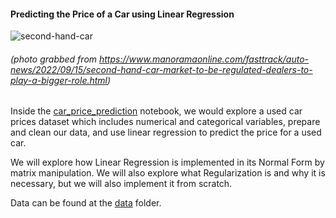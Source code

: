 #### **Predicting the Price of a Car using Linear Regression**

![second-hand-car](https://github.com/parenriquez/car-price-prediction/assets/105270881/5dfa1147-8ac2-4603-9819-9821f9a89561)
###### *(photo grabbed from https://www.manoramaonline.com/fasttrack/auto-news/2022/09/15/second-hand-car-market-to-be-regulated-dealers-to-play-a-bigger-role.html)*

Inside the [car_price_prediction](./car_price_prediction.ipynb) notebook, we would explore a used car prices dataset which includes numerical and categorical variables, prepare and clean our data, and use linear regression to predict the price for a used car. 

We will explore how Linear Regression is implemented in its Normal Form by matrix manipulation. We will also explore what Regularization is and why it is necessary, but we will also implement it from scratch.

Data can be found at the [data](./data) folder.



